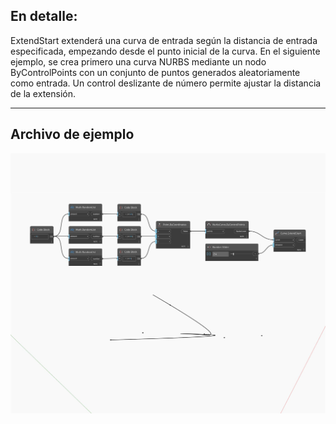 ## En detalle:
ExtendStart extenderá una curva de entrada según la distancia de entrada especificada, empezando desde el punto inicial de la curva. En el siguiente ejemplo, se crea primero una curva NURBS mediante un nodo ByControlPoints con un conjunto de puntos generados aleatoriamente como entrada. Un control deslizante de número permite ajustar la distancia de la extensión.
___
## Archivo de ejemplo

![ExtendStart](./Autodesk.DesignScript.Geometry.Curve.ExtendStart_img.jpg)


